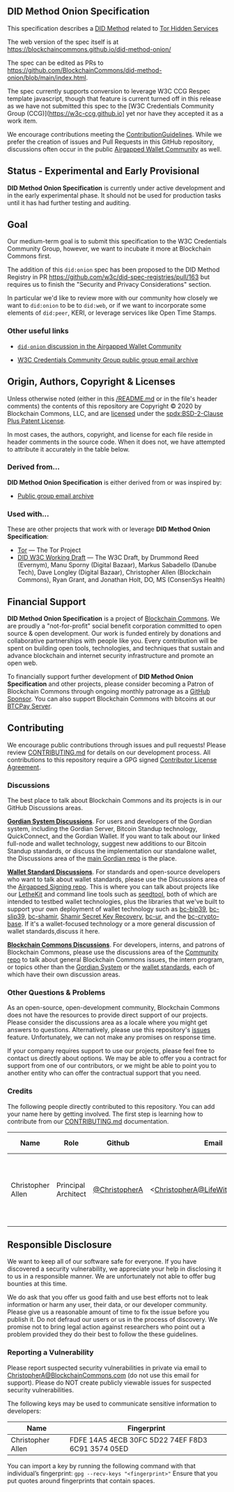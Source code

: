 ## DID Method Onion Specification

This specification describes a [DID Method](https://www.w3.org/TR/did-core/) related to [Tor Hidden Services](https://2019.www.torproject.org/docs/onion-services)

The web version of the spec itself is at https://blockchaincommons.github.io/did-method-onion/

The spec can be edited as PRs to https://github.com/BlockchainCommons/did-method-onion/blob/main/index.html.

The spec currently supports conversion to leverage W3C CCG Respec template javascript, though that feature is current turned off in this release as we have not submitted this spec to the [W3C Credentials Community Group (CCG)](https://w3c-ccg.github.io] yet nor have they accepted it as a work item.

We encourage contributions meeting the [ContributionGuidelines](CONTRIBUTING.md). While we prefer the creation of issues and Pull Requests in this GitHub repository, discussions often occur in the public [Airgapped Wallet Community](https://github.com/BlockchainCommons/Airgapped-Wallet-Community/discussions/35) as well. 

## Status - Experimental and Early Provisional

**DID Method Onion Specification** is currently under active development and in the early experimental phase. It should not be used for production tasks until it has had further testing and auditing.

## Goal

Our medium-term goal is to submit this specification to the W3C Credentials Community Group, however, we want to incubate it more at Blockchain Commons first.

The addition of this `did:onion` spec has been proposed to the DID Method Registry in PR https://github.com/w3c/did-spec-registries/pull/163 but requires us to finish the "Security and Privacy Considerations" section.

In particular we'd like to review more with our community how closely we want to `did:onion` to be to `did:web`, or if we want to incorporate some elements of `did:peer`, KERI, or leverage services like Open Time Stamps. 

### Other useful links

- [`did-onion` discussion in the Airgapped Wallet Community](https://github.com/BlockchainCommons/Airgapped-Wallet-Community/discussions/35)

- [W3C Credentials Community Group public group email archive](https://lists.w3.org/Archives/Public/public-credentials/)

## Origin, Authors, Copyright & Licenses

Unless otherwise noted (either in this [/README.md](./README.md) or in the file's header comments) the contents of this repository are Copyright © 2020 by Blockchain Commons, LLC, and are [licensed](./LICENSE) under the [spdx:BSD-2-Clause Plus Patent License](https://spdx.org/licenses/BSD-2-Clause-Patent.html).

In most cases, the authors, copyright, and license for each file reside in header comments in the source code. When it does not, we have attempted to attribute it accurately in the table below.

### Derived from…

**DID Method Onion Specification** is either derived from or was inspired by:

- [Public group email archive](https://lists.w3.org/Archives/Public/public-credentials/)

### Used with…

These are other projects that work with or leverage **DID Method Onion Specification**:

- [Tor](https://www.torproject.org/) — The Tor Project 
- [DID W3C Working Draft](https://www.w3.org/TR/did-core/) — The W3C Draft, by Drummond Reed (Evernym), Manu Sporny (Digital Bazaar), Markus Sabadello (Danube Tech), Dave Longley (Digital Bazaar), Christopher Allen (Blockchain Commons), Ryan Grant, and Jonathan Holt, DO, MS (ConsenSys Health)

## Financial Support

**DID Method Onion Specification**  is a project of [Blockchain Commons](https://www.blockchaincommons.com/). We are proudly a "not-for-profit" social benefit corporation committed to open source & open development. Our work is funded entirely by donations and collaborative partnerships with people like you. Every contribution will be spent on building open tools, technologies, and techniques that sustain and advance blockchain and internet security infrastructure and promote an open web.

To financially support further development of **DID Method Onion Specification**  and other projects, please consider becoming a Patron of Blockchain Commons through ongoing monthly patronage as a [GitHub Sponsor](https://github.com/sponsors/BlockchainCommons). You can also support Blockchain Commons with bitcoins at our [BTCPay Server](https://btcpay.blockchaincommons.com/).

## Contributing

We encourage public contributions through issues and pull requests! Please review [CONTRIBUTING.md](./CONTRIBUTING.md) for details on our development process. All contributions to this repository require a GPG signed [Contributor License Agreement](./CLA.md).

### Discussions

The best place to talk about Blockchain Commons and its projects is in our GitHub Discussions areas.

[**Gordian System Discussions**](https://github.com/BlockchainCommons/Gordian/discussions). For users and developers of the Gordian system, including the Gordian Server, Bitcoin Standup technology, QuickConnect, and the Gordian Wallet. If you want to talk about our linked full-node and wallet technology, suggest new additions to our Bitcoin Standup standards, or discuss the implementation our standalone wallet, the Discussions area of the [main Gordian repo](https://github.com/BlockchainCommons/Gordian) is the place.

[**Wallet Standard Discussions**](https://github.com/BlockchainCommons/AirgappedSigning/discussions). For standards and open-source developers who want to talk about wallet standards, please use the Discussions area of the [Airgapped Signing repo](https://github.com/BlockchainCommons/AirgappedSigning). This is where you can talk about projects like our [LetheKit](https://github.com/BlockchainCommons/bc-lethekit) and command line tools such as [seedtool](https://github.com/BlockchainCommons/bc-seedtool-cli), both of which are intended to testbed wallet technologies, plus the libraries that we've built to support your own deployment of wallet technology such as [bc-bip39](https://github.com/BlockchainCommons/bc-bip39), [bc-slip39](https://github.com/BlockchainCommons/bc-slip39), [bc-shamir](https://github.com/BlockchainCommons/bc-shamir), [Shamir Secret Key Recovery](https://github.com/BlockchainCommons/bc-sskr), [bc-ur](https://github.com/BlockchainCommons/bc-ur), and the [bc-crypto-base](https://github.com/BlockchainCommons/bc-crypto-base). If it's a wallet-focused technology or a more general discussion of wallet standards,discuss it here.

[**Blockchain Commons Discussions**](https://github.com/BlockchainCommons/Community/discussions). For developers, interns, and patrons of Blockchain Commons, please use the discussions area of the [Community repo](https://github.com/BlockchainCommons/Community) to talk about general Blockchain Commons issues, the intern program, or topics other than the [Gordian System](https://github.com/BlockchainCommons/Gordian/discussions) or the [wallet standards](https://github.com/BlockchainCommons/AirgappedSigning/discussions), each of which have their own discussion areas.

### Other Questions & Problems

As an open-source, open-development community, Blockchain Commons does not have the resources to provide direct support of our projects. Please consider the discussions area as a locale where you might get answers to questions. Alternatively, please use this repository's [issues](./issues) feature. Unfortunately, we can not make any promises on response time.

If your company requires support to use our projects, please feel free to contact us directly about options. We may be able to offer you a contract for support from one of our contributors, or we might be able to point you to another entity who can offer the contractual support that you need.

### Credits

The following people directly contributed to this repository. You can add your name here by getting involved. The first step is learning how to contribute from our [CONTRIBUTING.md](./CONTRIBUTING.md) documentation.

| Name              | Role                | Github                                            | Email                                 | GPG Fingerprint                                    |
| ----------------- | ------------------- | ------------------------------------------------- | ------------------------------------- | -------------------------------------------------- |
| Christopher Allen | Principal Architect | [@ChristopherA](https://github.com/ChristopherA) | \<ChristopherA@LifeWithAlacrity.com\> | FDFE 14A5 4ECB 30FC 5D22  74EF F8D3 6C91 3574 05ED |

## Responsible Disclosure

We want to keep all of our software safe for everyone. If you have discovered a security vulnerability, we appreciate your help in disclosing it to us in a responsible manner. We are unfortunately not able to offer bug bounties at this time.

We do ask that you offer us good faith and use best efforts not to leak information or harm any user, their data, or our developer community. Please give us a reasonable amount of time to fix the issue before you publish it. Do not defraud our users or us in the process of discovery. We promise not to bring legal action against researchers who point out a problem provided they do their best to follow the these guidelines.

### Reporting a Vulnerability

Please report suspected security vulnerabilities in private via email to ChristopherA@BlockchainCommons.com (do not use this email for support). Please do NOT create publicly viewable issues for suspected security vulnerabilities.

The following keys may be used to communicate sensitive information to developers:

| Name              | Fingerprint                                        |
| ----------------- | -------------------------------------------------- |
| Christopher Allen | FDFE 14A5 4ECB 30FC 5D22  74EF F8D3 6C91 3574 05ED |

You can import a key by running the following command with that individual’s fingerprint: `gpg --recv-keys "<fingerprint>"` Ensure that you put quotes around fingerprints that contain spaces.

